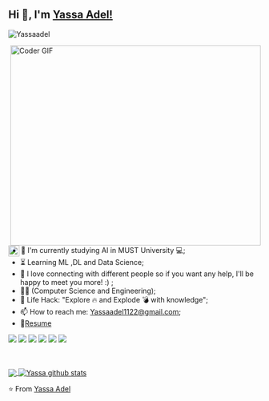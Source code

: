 ## Hi 👋, I'm [Yassa Adel!](https://Yassaadel.github.io) 
 <p align="left"> <img src="https://komarev.com/ghpvc/?username=ankitwarbhe&label=Views&color=blue&style=plastic" alt="Yassaadel" /> </p>


<img align="right" src="https://media.giphy.com/media/SWoSkN6DxTszqIKEqv/giphy.gif" alt="Coder GIF" width="500" height="400">




<a href="https://www.instagram.com/_yassa_adel/">
  <img align="left" alt="Yassa Instagram" width="22px" src="https://cdn.jsdelivr.net/npm/simple-icons@v3/icons/instagram.svg" />
</a>






- :telescope: I'm currently studying AI in MUST University 💻;
- :hourglass_flowing_sand: Learning ML ,DL and Data Science;
- 💬 I love connecting with different people so if you want any help, I'll be happy to meet you more! :) ;
- :man_technologist: (Computer Science and Engineering); 
- :dart: Life Hack: "Explore :fire: and Explode :bomb: with knowledge";
- 📫 How to reach me: Yassaadel1122@gmail.com;
- 📝[Resume](https://Yassaadel.github.io/cdn/about/Yassa-Adel-cv.pdf) <br>

![](https://img.shields.io/badge/Machine%20Learning-%3C%2F%3E-blueviolet) ![](https://img.shields.io/badge/Core%20Java-%3C%2F%3E-yellow) ![](https://img.shields.io/badge/Python-%7C-0%2C%2022%2C%20100) ![](https://img.shields.io/badge/C-%7C-0%2C%2022%2C%20100) ![](https://img.shields.io/badge/SQL-%7C-orange) ![](https://img.shields.io/badge/Cloud%20Developer-%7C-blue)

<br><br>
<a href="https://github.com/Yassaadel">
  <img align="center" src="https://github-readme-stats.vercel.app/api/top-langs/?username=Yassaadel&theme=dark">
</a>
<a href="https://github.com/Yassaadel">
 <img align="center" src="https://github-readme-stats.vercel.app/api?username=Yassaadel&show_icons=true&theme=dark&line_height=30" alt="Yassa github stats"/>
</a>

⭐️ From [Yassa Adel](https://github.com/Yassaadel)

